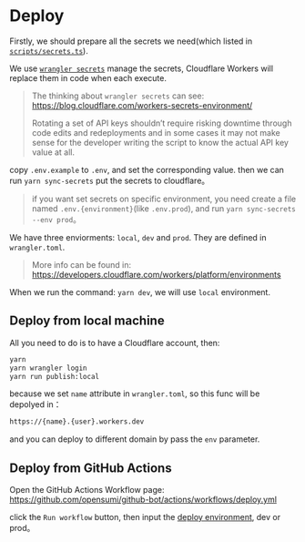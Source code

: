 # Deploy

Firstly, we should prepare all the secrets we need(which listed in [`scripts/secrets.ts`](https://github.com/opensumi/github-webhook-handler/blob/b237a1e35c8fd5fdf720a88f911691f1e096f78c/scripts/secrets.ts)).

We use [`wrangler secrets`](https://developers.cloudflare.com/workers/cli-wrangler/commands#secret) manage the secrets, Cloudflare Workers will replace them in code when each execute.

> The thinking about `wrangler secrets` can see: <https://blog.cloudflare.com/workers-secrets-environment/>
>
> Rotating a set of API keys shouldn’t require risking downtime through code edits and redeployments and in some cases it may not make sense for the developer writing the script to know the actual API key value at all.

copy `.env.example` to `.env`, and set the corresponding value. then we can run `yarn sync-secrets` put the secrets to cloudflare。

> if you want set secrets on specific environment, you need create a file named `.env.{environment}`(like `.env.prod`), and run `yarn sync-secrets --env prod`。

We have three enviorments: `local`, `dev` and `prod`. They are defined in `wrangler.toml`.

> More info can be found in: <https://developers.cloudflare.com/workers/platform/environments>

When we run the command: `yarn dev`, we will use `local` environment.

## Deploy from local machine

All you need to do is to have a Cloudflare account, then:

```sh
yarn
yarn wrangler login
yarn run publish:local
```

because we set `name` attribute in `wrangler.toml`, so this func will be depolyed in：

```txt
https://{name}.{user}.workers.dev
```

and you can deploy to different domain by pass the `env` parameter.

## Deploy from GitHub Actions

Open the GitHub Actions Workflow page: <https://github.com/opensumi/github-bot/actions/workflows/deploy.yml>

click the `Run workflow` button, then input the [deploy environment](https://developers.cloudflare.com/workers/platform/environments), dev or prod。
